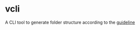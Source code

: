 # vcli

A CLI tool to generate folder structure according to the [guideline](https://blog.vlang.io/the-complete-beginners-guide-to-cli-apps-in-v/)

